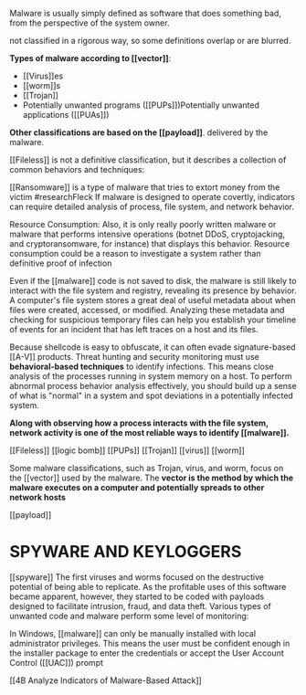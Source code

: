 

Malware is usually simply defined as software that does something bad, from the perspective of the system owner. 

 not classified in a rigorous way, so some definitions overlap or are blurred. 

 **Types of malware according to [[vector]]**:
-   [[Virus]]es 
-  [[worm]]s
-   [[Trojan]]
-   Potentially unwanted programs ([[PUPs]])Potentially unwanted applications ([[PUAs]])

**Other classifications are based on the [[payload]]**. delivered by the malware. 

 [[Fileless]] is not a definitive classification, but it describes a collection of common behaviors and techniques:
 
 [[Ransomware]] is a type of malware that tries to extort money from the victim
 #researchFleck 
 If malware is designed to operate covertly, indicators can require detailed analysis of process, file system, and network behavior.
 
 Resource Consumption: Also, it is only really poorly written malware or malware that performs intensive operations (botnet DDoS, cryptojacking, and cryptoransomware, for instance) that displays this behavior. Resource consumption could be a reason to investigate a system rather than definitive proof of infection
 
 Even if the [[malware]] code is not saved to disk, the malware is still likely to interact with the file system and registry, revealing its presence by behavior. A computer's file system stores a great deal of useful metadata about when files were created, accessed, or modified. Analyzing these metadata and checking for suspicious temporary files can help you establish your timeline of events for an incident that has left traces on a host and its files.
 
 Because shellcode is easy to obfuscate, it can often evade signature-based [[A-V]] products. Threat hunting and security monitoring must use **behavioral-based techniques** to identify infections. This means close analysis of the processes running in system memory on a host. To perform abnormal process behavior analysis effectively, you should build up a sense of what is "normal" in a system and spot deviations in a potentially infected system.
 
 **Along with observing how a process interacts with the file system, network activity is one of the most reliable ways to identify [[malware]].**
 
 [[Fileless]] 
 [[logic bomb]]
 [[PUPs]]
 [[Trojan]]
 [[virus]]
 [[worm]]
 
  Some malware classifications, such as Trojan, virus, and worm, focus on the [[vector]] used by the malware. The **vector is the method by which the malware executes on a computer and potentially spreads to other network hosts**
  
  [[payload]]
  
  # SPYWARE AND KEYLOGGERS
[[spyware]]
The first viruses and worms focused on the destructive potential of being able to replicate. As the profitable uses of this software became apparent, however, they started to be coded with payloads designed to facilitate intrusion, fraud, and data theft. Various types of unwanted code and malware perform some level of monitoring:

In Windows, [[malware]] can only be manually installed with local administrator privileges. This means the user must be confident enough in the installer package to enter the credentials or accept the User Account Control ([[UAC]]) prompt


[[4B  Analyze Indicators of Malware-Based Attack]]